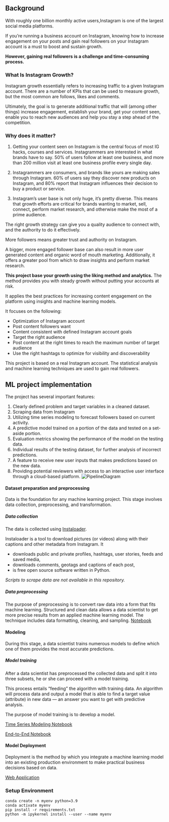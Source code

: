 ## Background
With roughly one billion monthly active users,Instagram is one of the largest social media platforms.

If you’re running a business account on Instagram, knowing how to increase engagement on your posts and gain real followers on your Instagram account is a must to boost and sustain growth. 

<b>However, gaining real followers is a challenge and time-consuming process.</b>

### What Is Instagram Growth?
Instagram growth essentially refers to increasing traffic to a given Instagram account. There are a number of KPIs that can be used to measure growth, but the most common are follows, likes and comments. 

Ultimately, the goal is to generate additional traffic that will (among other things) increase engagement, establish your brand, get your content seen, enable you to reach new audiences and help you stay a step ahead of the competition.

### Why does it matter? 
1. Getting your content seen on Instagram is the central focus of most IG hacks, courses and services. Instagrammers are interested in what brands have to say. 50% of users follow at least one business, and more than 200 million visit at least one business profile every single day.
2. Instagrammers are consumers, and brands like yours are making sales through Instagram. 60% of users say they discover new products on Instagram, and 80% report that Instagram influences their decision to buy a product or service.

3. Instagram’s user base is not only huge, it’s pretty diverse. This means that growth efforts are critical for brands wanting to market, sell, connect, perform market research, and otherwise make the most of a prime audience.

The right growth strategy can give you a quality audience to connect with, and the authority to do it effectively. 

More followers means greater trust and authority on Instagram. 

A bigger, more engaged follower base can also result in more user generated content and organic word of mouth marketing. Additionally, it offers a greater pool from which to draw insights and perform market research.


<b>This project base your growth using the liking method and analytics.</b> The method provides you with steady growth without putting your accounts at risk. 

It applies the best practices for increasing content engagement on the platform using insights and machine learning models. 

It focuses on the following:
* Optimization of Instagram account
* Post content followers want
* Content consistent with defined Instagram account goals
* Target the right audience
* Post content at the right times to reach the maximum number of target audience 
* Use the right hashtags to optimize for visibility and discoverability

This project is based on a real Instagram account. The statistical analysis and machine learning techniques are used to gain real followers.

## ML project implementation
The project has several important features:
1. Clearly defined problem and target variables in a cleaned dataset.
2. Scraping data from Instagram
3. Utilizing time series modeling to forecast followers based on current activity.
4. A predictive model trained on a portion of the data and tested on a set-aside portion.
5. Evaluation metrics showing the performance of the model on the testing data.
6. Individual results of the testing dataset, for further analysis of incorrect predictions.
7. A feature to receive new user inputs that makes predictions based on the new data.
8. Providing potential reviewers with access to an interactive user interface through a cloud-based platform.
![PipelineDiagram](https://github.com/piushvaish/instagram-growth-strategy/blob/main/images/PipelineDiagram.png)

#### Dataset preparation and preprocessing
Data is the foundation for any machine learning project. This stage involves data collection, preprocessing, and transformation.

##### Data collection
The data is collected using [Instaloader](https://instaloader.github.io/).

Instaloader is a tool to download pictures (or videos) along with their captions and other metadata from Instagram. 
It 
* downloads public and private profiles, hashtags, user stories, feeds and saved media,
* downloads comments, geotags and captions of each post,
* is free open source software written in Python.

<i>Scripts to scrape data are not available in this repository.</i>

##### Data preprocessing
The purpose of preprocessing is to convert raw data into a form that fits machine learning. Structured and clean data allows a data scientist to get more precise results from an applied machine learning model. 
The technique includes data formatting, cleaning, and sampling.
[Notebook](https://github.com/piushvaish/instagram-growth-strategy/blob/main/notebooks/gain-followers/01-profile-data-analysis.ipynb)


#### Modeling
During this stage, a data scientist trains numerous models to define which one of them provides the most accurate predictions.

##### Model training
After a data scientist has preprocessed the collected data and split it into three subsets, he or she can proceed with a model training. 

This process entails “feeding” the algorithm with training data. An algorithm will process data and output a model that is able to find a target value (attribute) in new data — an answer you want to get with predictive analysis. 

The purpose of model training is to develop a model.

[Time Series Modeling Notebook](https://github.com/piushvaish/instagram-growth-strategy/blob/main/notebooks/forecast_followers/05_AutoArima.ipynb)

[End-to-End Notebook](https://github.com/piushvaish/instagram-growth-strategy/blob/main/notebooks/gain-followers/04-modelling-evaluation-predictions.ipynb)

#### Model Deployment
Deployment is the method by which you integrate a machine learning model into an existing production environment to make practical business decisions based on data.

[Web Application](https://github.com/piushvaish/instagram-growth-strategy/blob/main/notebooks/dash-app/app.py)

### Setup Environment
```
conda create -n myenv python=3.9
conda activate myenv
pip install -r requirements.txt
python -m ipykernel install --user --name myenv
```
